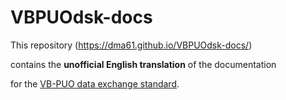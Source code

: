 # VBPUOdsk-docs

This repository (https://dma61.github.io/VBPUOdsk-docs/) 

contains the **unofficial English translation** of the documentation 

for the [VB-PUO data exchange standard](https://github.com/dma61/VBPUOdsk).
